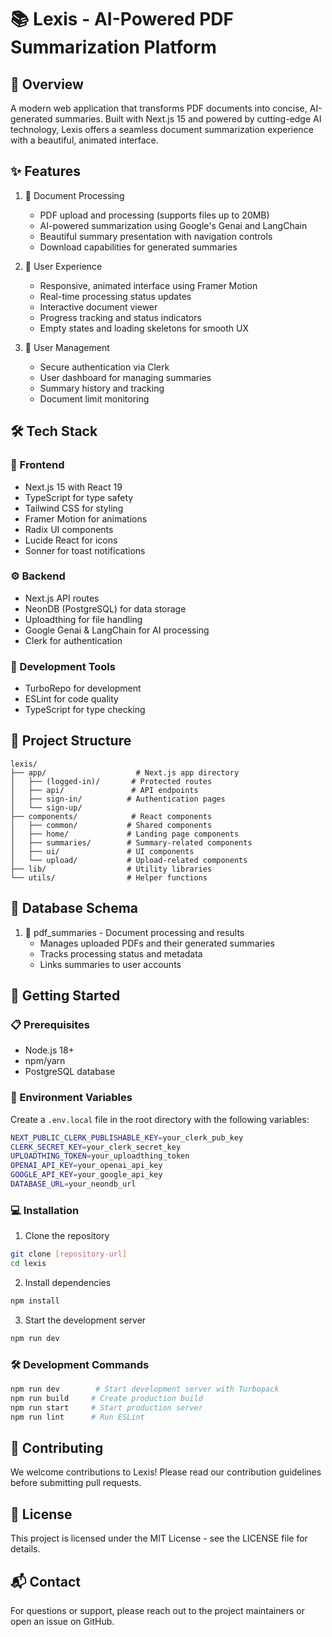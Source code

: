 # 📚 Lexis - AI-Powered PDF Summarization Platform

## 🎯 Overview
A modern web application that transforms PDF documents into concise, AI-generated summaries. Built with Next.js 15 and powered by cutting-edge AI technology, Lexis offers a seamless document summarization experience with a beautiful, animated interface.

## ✨ Features
1. 📄 Document Processing
   - PDF upload and processing (supports files up to 20MB)
   - AI-powered summarization using Google's Genai and LangChain
   - Beautiful summary presentation with navigation controls
   - Download capabilities for generated summaries

2. 🎨 User Experience
   - Responsive, animated interface using Framer Motion
   - Real-time processing status updates
   - Interactive document viewer
   - Progress tracking and status indicators
   - Empty states and loading skeletons for smooth UX

3. 👤 User Management
   - Secure authentication via Clerk
   - User dashboard for managing summaries
   - Summary history and tracking
   - Document limit monitoring
<!-- 
(-Feature not yet implemented-)
   4. 💳 Payment Integration
      - Subscription management
      - Usage tracking and limits -->

## 🛠️ Tech Stack
### 🎨 Frontend
- Next.js 15 with React 19
- TypeScript for type safety
- Tailwind CSS for styling
- Framer Motion for animations
- Radix UI components
- Lucide React for icons
- Sonner for toast notifications

### ⚙️ Backend
- Next.js API routes
- NeonDB (PostgreSQL) for data storage
- Uploadthing for file handling
- Google Genai & LangChain for AI processing
- Clerk for authentication
<!-- - Stripe for payments -->

### 🔧 Development Tools
- TurboRepo for development
- ESLint for code quality
- TypeScript for type checking

## 📁 Project Structure
```
lexis/
├── app/                    # Next.js app directory
│   ├── (logged-in)/       # Protected routes
│   ├── api/               # API endpoints
│   ├── sign-in/          # Authentication pages
│   └── sign-up/          
├── components/            # React components
│   ├── common/           # Shared components
│   ├── home/             # Landing page components
│   ├── summaries/        # Summary-related components
│   ├── ui/               # UI components
│   └── upload/           # Upload-related components
├── lib/                  # Utility libraries
└── utils/                # Helper functions
```

## 💾 Database Schema
<!-- Three main tables:
1. 👥 users - User management and subscription status
   - Stores user profiles, subscription details, and authentication info
   - Tracks customer IDs and subscription status -->

1. 📑 pdf_summaries - Document processing and results
   - Manages uploaded PDFs and their generated summaries
   - Tracks processing status and metadata
   - Links summaries to user accounts

<!-- 3. 💰 payments - Payment tracking and history
   - Records payment transactions and subscription details
   - Links payments to user accounts and subscription plans -->

## 🚀 Getting Started

### 📋 Prerequisites
- Node.js 18+
- npm/yarn
- PostgreSQL database

### 🔐 Environment Variables
Create a `.env.local` file in the root directory with the following variables:
```bash
NEXT_PUBLIC_CLERK_PUBLISHABLE_KEY=your_clerk_pub_key
CLERK_SECRET_KEY=your_clerk_secret_key
UPLOADTHING_TOKEN=your_uploadthing_token
OPENAI_API_KEY=your_openai_api_key
GOOGLE_API_KEY=your_google_api_key
DATABASE_URL=your_neondb_url
```

### 💻 Installation
1. Clone the repository
```bash
git clone [repository-url]
cd lexis
```

2. Install dependencies
```bash
npm install
```

3. Start the development server
```bash
npm run dev
```

### 🛠️ Development Commands
```bash
npm run dev        # Start development server with Turbopack
npm run build     # Create production build
npm run start     # Start production server
npm run lint      # Run ESLint
```

## 🤝 Contributing
We welcome contributions to Lexis! Please read our contribution guidelines before submitting pull requests.

## 📄 License
This project is licensed under the MIT License - see the LICENSE file for details.

## 📬 Contact
For questions or support, please reach out to the project maintainers or open an issue on GitHub.

